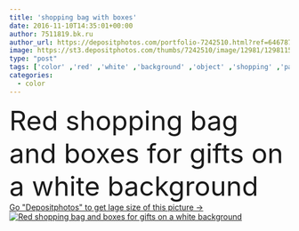 ```yaml
---
title: 'shopping bag with boxes'
date: 2016-11-10T14:35:01+00:00
author: 7511819.bk.ru
author_url: https://depositphotos.com/portfolio-7242510.html?ref=64678756
image: https://st3.depositphotos.com/thumbs/7242510/image/12981/129811524/api_thumb_450.jpg?forcejpeg=true
type: "post"
tags: ['color' ,'red' ,'white' ,'background' ,'object' ,'shopping' ,'paper' ,'bag' ,'gift' ,'isolated' ,'anniversary' ,'birthday' ,'bow' ,'box' ,'celebration' ,'christmas' ,'decoration' ,'holiday' ,'package' ,'present' ,'ribbon' ,'surprise' ,'valentine' ,'xmas' ,'party' ,'wrap' ,'handle' ,'modern' ,'boxes' ,'pile' ,'bags' ]
categories: 
  - color
---
```

<div aling="center">
            <font size="60"> Red shopping bag and boxes for gifts on a white background</font>   
</div>
<div>
    <a href='https://st3.depositphotos.com/thumbs/7242510/image/12981/129811524/api_thumb_450.jpg?forcejpeg=true?ref=64678756' target=_blank > Go "Depositphotos" to get lage size of this picture ->
        <img href='https://st3.depositphotos.com/thumbs/7242510/image/12981/129811524/api_thumb_450.jpg?forcejpeg=true?ref=64678756' src='https://st3.depositphotos.com/7242510/12981/i/950/depositphotos_129811524-stock-photo-shopping-bag-with-boxes.jpg?forcejpeg=true' alt='Red shopping bag and boxes for gifts on a white background' >
    </a>
</div>
